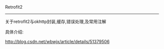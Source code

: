 Retrofit2

---

关于retrofit2与okhttp封装,缓存,错误处理,及常用注解

具体介绍:

http://blog.csdn.net/wbwjx/article/details/51379506
